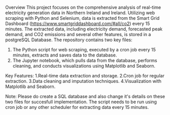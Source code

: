 Overview
This project focuses on the comprehensive analysis of real-time electricity generation data in Northern Ireland and Ireland. Utilizing web scraping with Python and Selenium, data is extracted from the Smart Grid Dashboard (https://www.smartgriddashboard.com/#all/co2) every 15 minutes. The extracted data, including electricity demand, forecasted peak demand, and CO2 emissions and several other features, is stored in a postgreSQL Database. The repository contains two key files: 
1. The Python script for web scraping, executed by a cron job every 15 minutes, extracts and saves data to the database.
2. The Jupyter notebook, which pulls data from the database, performs cleaning, and conducts visualizations using Matplotlib and Seaborn.


Key Features:
1.Real-time data extraction and storage.
2.Cron job for regular extraction.
3.Data cleaning and imputation techniques.
4.Visualization with Matplotlib and Seaborn.

Note: Please do create a SQL database and also change it's details on these two files for succesfull implementation. The script needs to be run using cron job or any other scheduler for extracting data every 15 minutes.
